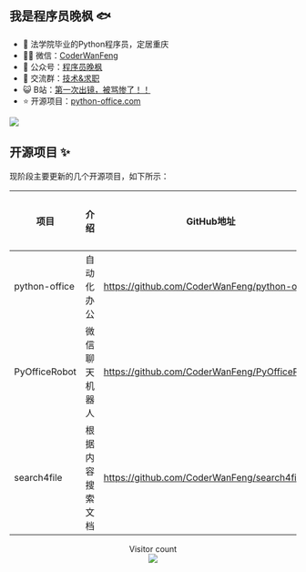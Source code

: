 
## 我是程序员晚枫 🐟

- 🐧 法学院毕业的Python程序员，定居重庆
- 👨‍💻 微信：[CoderWanFeng](http://www.python4office.cn/wechat-qrcode/)
- 🏡 公众号：[程序员晚枫](https://mp.weixin.qq.com/mp/appmsgalbum?__biz=Mzk0MDM5NDg5MA==&action=getalbum&album_id=2527265404445179905&scene=173&from_msgid=2247488424&from_itemidx=1&count=3&nolastread=1#wechat_redirect)
- 🌱 交流群：[技术&求职](http://www.python4office.cn/wechat-group/)
- 😺 B站：[第一次出镜，被骂惨了！！](https://space.bilibili.com/1989702333)
- ⭐ 开源项目：[python-office.com](https://www.python-office.com/)

![](https://www.python-office.com/api/img-cdn/python-office/find_excel_data/group.jpg)

## 开源项目 ✨

现阶段主要更新的几个开源项目，如下所示：

| 项目                   |     介绍         |GitHub地址| star|视频说明|
| ----------------------|------------------|-----|-----|-----|
| python-office                   |   自动化办公   | https://github.com/CoderWanFeng/python-office |<img src="https://img.shields.io/github/stars/CoderWanFeng/PyOfficeRobot.svg" alt="github star"/>|[B站视频](https://www.bilibili.com/video/BV1pT4y1k7FH)|
| PyOfficeRobot                   |     微信聊天机器人  | https://github.com/CoderWanFeng/PyOfficeRobot |<img src="https://img.shields.io/github/stars/CoderWanFeng/PyOfficeRobot.svg" alt="github star"/>|[B站视频](https://www.bilibili.com/video/BV1Xa411u7yU/?spm_id_from=333.999.0.0)|
| search4file                   |     根据内容搜索文档    | https://github.com/CoderWanFeng/search4file |<img src="https://img.shields.io/github/stars/CoderWanFeng/search4file.svg" alt="github star"/>|[B站视频](https://www.bilibili.com/video/BV13P411n77G/?spm_id_from=333.999.0.0)|

<p align="center"> 
  Visitor count<br>
  <img src="https://profile-counter.glitch.me/CoderWanFeng/count.svg" />
</p>
